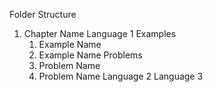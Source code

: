 Folder Structure
  1. Chapter Name
    Language 1
      Examples
        1. Example Name
        2. Example Name
      Problems
        1. Problem Name
        2. Problem Name
    Language 2
    Language 3